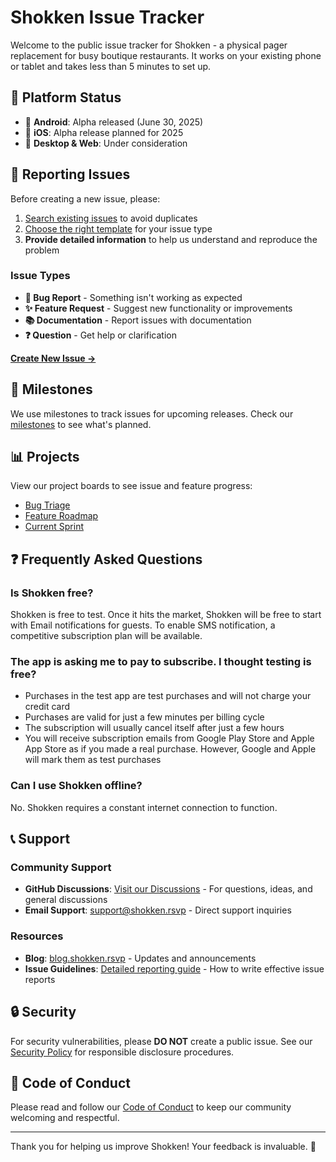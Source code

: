 # Shokken Issue Tracker

Welcome to the public issue tracker for Shokken - a physical pager replacement for busy boutique restaurants. It works on your existing phone or tablet and takes less than 5 minutes to set up.

## 📱 Platform Status

- 🧪 **Android**: Alpha released (June 30, 2025)
- 🚧 **iOS**: Alpha release planned for 2025
- 🚧 **Desktop & Web**: Under consideration

## 🐛 Reporting Issues

Before creating a new issue, please:
1. [Search existing issues](https://github.com/endian-dev/Shokken-Issues/issues) to avoid duplicates
2. [Choose the right template](https://github.com/endian-dev/Shokken-Issues/issues/new/choose) for your issue type
3. **Provide detailed information** to help us understand and reproduce the problem

### Issue Types

- **🐞 Bug Report** - Something isn't working as expected
- **✨ Feature Request** - Suggest new functionality or improvements  
- **📚 Documentation** - Report issues with documentation
- **❓ Question** - Get help or clarification

[**Create New Issue →**](https://github.com/endian-dev/Shokken-Issues/issues/new/choose)

## 🎯 Milestones

We use milestones to track issues for upcoming releases. Check our [milestones](https://github.com/endian-dev/Shokken-Issues/milestones) to see what's planned.

## 📊 Projects

View our project boards to see issue and feature progress:
- [Bug Triage](https://github.com/endian-dev/Shokken-Issues/projects/1)
- [Feature Roadmap](https://github.com/endian-dev/Shokken-Issues/projects/2)
- [Current Sprint](https://github.com/endian-dev/Shokken-Issues/projects/3)

## ❓ Frequently Asked Questions

### Is Shokken free?
Shokken is free to test. Once it hits the market, Shokken will be free to start with Email notifications for guests. To enable SMS notification, a competitive subscription plan will be available.

### The app is asking me to pay to subscribe. I thought testing is free?
- Purchases in the test app are test purchases and will not charge your credit card
- Purchases are valid for just a few minutes per billing cycle
- The subscription will usually cancel itself after just a few hours
- You will receive subscription emails from Google Play Store and Apple App Store as if you made a real purchase. However, Google and Apple will mark them as test purchases

### Can I use Shokken offline?
No. Shokken requires a constant internet connection to function.

## 📞 Support

### Community Support
- **GitHub Discussions**: [Visit our Discussions](https://github.com/endian-dev/Shokken-Issues/discussions) - For questions, ideas, and general discussions
- **Email Support**: [support@shokken.rsvp](mailto:support@shokken.rsvp) - Direct support inquiries

### Resources
- **Blog**: [blog.shokken.rsvp](https://blog.shokken.rsvp) - Updates and announcements
- **Issue Guidelines**: [Detailed reporting guide](docs/ISSUE_GUIDELINES.md) - How to write effective issue reports

## 🔒 Security

For security vulnerabilities, please **DO NOT** create a public issue. See our [Security Policy](SECURITY.md) for responsible disclosure procedures.

## 📜 Code of Conduct

Please read and follow our [Code of Conduct](CODE_OF_CONDUCT.md) to keep our community welcoming and respectful.

---

Thank you for helping us improve Shokken! Your feedback is invaluable. 💙